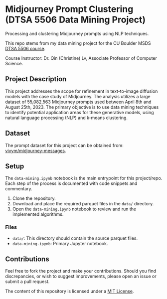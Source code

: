 # Midjourney Prompt Clustering (DTSA 5506 Data Mining Project)

Processing and clustering Midjourney prompts using NLP techniques.

This repo stems from my data mining project for the CU Boulder MSDS [DTSA 5506 course](https://www.coursera.org/specializations/data-mining-foundations-practice).

Course Instructor: Dr. Qin (Christine) Lv, Associate Professor of Computer Science.

## Project Description

This project addresses the scope for refinement in text-to-image diffusion models with the case study of Midjourney. The analysis utilizes a large dataset of 55,082,563 Midjourney prompts used between April 8th and August 25th, 2023. The primary objective is to use data mining techniques to identify potential application areas for these generative models, using natural language processing (NLP) and k-means clustering.

## Dataset

The prompt dataset for this project can be obtained from: [vivym/midjourney-messages](https://huggingface.co/datasets/vivym/midjourney-messages).

## Setup

The `data-mining.ipynb` notebook is the main entrypoint for this project/repo. Each step of the process is documented with code snippets and commentary.

1. Clone the repository.
2. Download and place the required parquet files in the `data/` directory.
3. Open the `data-mining.ipynb` notebook to review and run the implemented algorithms.

### Files

- `data/`: This directory should contain the source parquet files.
- `data-mining.ipynb`: Primary Jupyter notebook.

## Contributions

Feel free to fork the project and make your contributions. Should you find discrepancies, or wish to suggest improvements, please open an issue or submit a pull request.

The content of this repository is licensed under a [MIT License](https://choosealicense.com/licenses/mit/).
